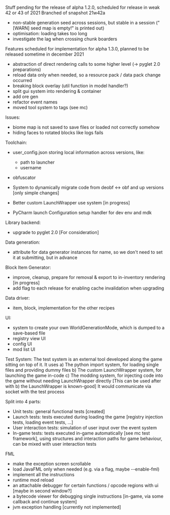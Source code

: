 

Stuff pending for the release of alpha 1.2.0, scheduled for release in weak 42 or 43 of 2021
Branched of snapshot 21w42a
- non-stable generation seed across sessions, but stable in a session ("[WARN] seed map is empty!" is printed out)
- optimisation: loading takes too long
- investigate the lag when crossing chunk boarders


Features scheduled for implementation for alpha 1.3.0, planned to be released sometime in december 2021
- abstraction of direct rendering calls to some higher level (-> pyglet 2.0 preparations)
- reload data only when needed, so a resource pack / data pack change occurred
- breaking block overlay (util function in model handler?)
- split gui system into rendering & container
- add ore gen
- refactor event names
- moved tool system to tags (see mc)


Issues:
- biome map is not saved to save files or loaded not correctly somehow
- hiding faces to rotated blocks like logs fails


Toolchain:
- user_config.json storing local information across versions, like:
    - path to launcher
    - username

- obfuscator
- System to dynamically migrate code from deobf <-> obf and up versions [only simple changes]

- Better custom LaunchWrapper use system [in progress]
- PyCharm launch Configuration setup handler for dev env and mdk

Library backend:
- upgrade to pyglet 2.0 [For consideration]

Data generation:
- attribute for data generator instances for name, so we don't need to set it at submitting, but in advance

Block Item Generator:
- improve, cleanup, prepare for removal & export to in-inventory rendering [in progress]
- add flag to each release for enabling cache invalidation when upgrading

Data driver:
- item, block, implementation for the other recipes

UI:
- system to create your own WorldGenerationMode, which is dumped to a save-based file
- registry view UI
- config UI
- mod list UI

Test System:
The test system is an external tool developed along the game sitting on top of it. It uses
a) The python import system, for loading single files and providing dummy files
b) The custom LaunchWrapper system, for launching the game in-code
c) The modding system, for injecting code into the game without needing LaunchWrapper directly
    [This can be used after with b) the LaunchWrapper is known-good]
    It would communicate via socket with the test process

Split into 4 parts:
- Unit tests: general functional tests [created]
- Launch tests: tests executed during loading the game [registry injection tests, loading event tests, ...]
- User interaction tests: simulation of user input over the event system
- In-game tests: tests executed in-game automatically [see mc test framework], using structures and interaction paths
    for game behaviour, can be mixed with user interaction tests


FML
- make the exception screen scrollable
- load JavaFML only when needed (e.g. via a flag, maybe --enable-fml)
- implement all the instructions
- runtime mod reload
- an attachable debugger for certain functions / opcode regions with ui [maybe in second window?]
- a bytecode viewer for debugging single instructions [in-game, via some callback and continue system]
- jvm exception handling [currently not implemented]

